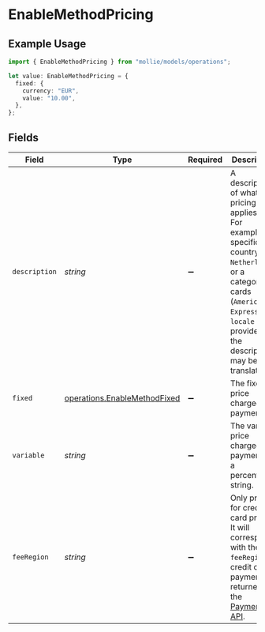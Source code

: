 # EnableMethodPricing

## Example Usage

```typescript
import { EnableMethodPricing } from "mollie/models/operations";

let value: EnableMethodPricing = {
  fixed: {
    currency: "EUR",
    value: "10.00",
  },
};
```

## Fields

| Field                                                                                                                                                                                                        | Type                                                                                                                                                                                                         | Required                                                                                                                                                                                                     | Description                                                                                                                                                                                                  |
| ------------------------------------------------------------------------------------------------------------------------------------------------------------------------------------------------------------ | ------------------------------------------------------------------------------------------------------------------------------------------------------------------------------------------------------------ | ------------------------------------------------------------------------------------------------------------------------------------------------------------------------------------------------------------ | ------------------------------------------------------------------------------------------------------------------------------------------------------------------------------------------------------------ |
| `description`                                                                                                                                                                                                | *string*                                                                                                                                                                                                     | :heavy_minus_sign:                                                                                                                                                                                           | A description of what the pricing applies to. For example, a specific country (`The Netherlands`) or a category of cards (`American Express`). If a `locale` is provided, the description may be translated. |
| `fixed`                                                                                                                                                                                                      | [operations.EnableMethodFixed](../../models/operations/enablemethodfixed.md)                                                                                                                                 | :heavy_minus_sign:                                                                                                                                                                                           | The fixed price charged per payment.                                                                                                                                                                         |
| `variable`                                                                                                                                                                                                   | *string*                                                                                                                                                                                                     | :heavy_minus_sign:                                                                                                                                                                                           | The variable price charged per payment, as a percentage string.                                                                                                                                              |
| `feeRegion`                                                                                                                                                                                                  | *string*                                                                                                                                                                                                     | :heavy_minus_sign:                                                                                                                                                                                           | Only present for credit card pricing. It will correspond with the `feeRegion` of credit card payments as returned in the [Payments API](get-payment).                                                        |